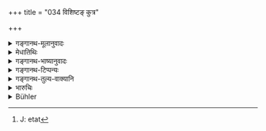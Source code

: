 +++
title = "034 विशिष्टङ् कुत्र"

+++

<details><summary>गङ्गानथ-मूलानुवादः</summary>

In some cases the seed is prominent; but in others it is the female womb; when both are equal, the offspring is highly commended.—(34)
</details>

<details><summary>मेधातिथिः</summary>

**बीजस्य वैशिष्ट्यं** व्यासऋष्यशृङ्गादीनां महर्षीणां दृष्टम् । **स्त्रीयोनिष्व् एव** क्षेत्रजादिपुत्रेषु धृतराष्ट्रादिषु । ब्राःमणाज् जाता अपि मातृजातयः क्षत्रियास् ते । **उभयं तु समं** एकस्वामिकम् एकजातीयं **समम्** । **सा प्रसूतिः प्रशस्यते** विप्रतिपत्त्यभावात् । तद् उक्तम् एव-[^९१] "भर्तुः पुत्रं विजानन्ति" (म्ध् ९.३२) इति ॥ ९.३४ ॥


[^९१]:
     J: etat
</details>

<details><summary>गङ्गानथ-भाष्यानुवादः</summary>

The prominence of the seed is seen in the case of Vyāsa, Ṛṣyaṣṛṅga (Ṛṣyaśṛṅga?) and other great sages, (who, though born of low mothers, became high sages);—and that of the female womb in the case of
*Dhṛtarāṣṭra* and other ‘*kṣetraja*’ sons, who, even though born of
*Brāhmaṇa* fathers, took the caste of their mothers.

‘*Where both are equal*’—*i.e*. belonging to the same caste.

‘*The offspring is highly commended*;’—since in this case there is no dispute; this is what has been declared under 32 above, regarding people recognising the son as belonging to the father,—(34)
</details>

<details><summary>गङ्गानथ-टिप्पन्यः</summary>

Compare 10.72.
</details>

<details><summary>गङ्गानथ-तुल्य-वाक्यानि</summary>

**(verses 9.31-44)**

See Comparative notes for [Verse 9.31].
</details>

<details><summary>भारुचिः</summary>

> **विशिष्टं तु क्वचिद् बीजं**

कैश्चित् परिगृहीतम् ।

> **स्त्रीयोनिस् त्व् एव कुत्रचित् ।**

अपरेषां पक्षः ।

> **उभयं तु समं यत्र सा प्रसूतिर् विशिष्यते  ॥ ९.३४ ॥**

इत्य् अयं स्थितः पक्ष आचार्यस्य विज्ञेयः ॥ ९.३४ ॥

_अत्र पूर्वः पक्षः प्रदर्श्यते ।_
</details>

<details><summary>Bühler</summary>

034	In some cases the seed is more distinguished, and in some the womb of the female; but when both are equal, the offspring is most highly esteemed.
</details>
